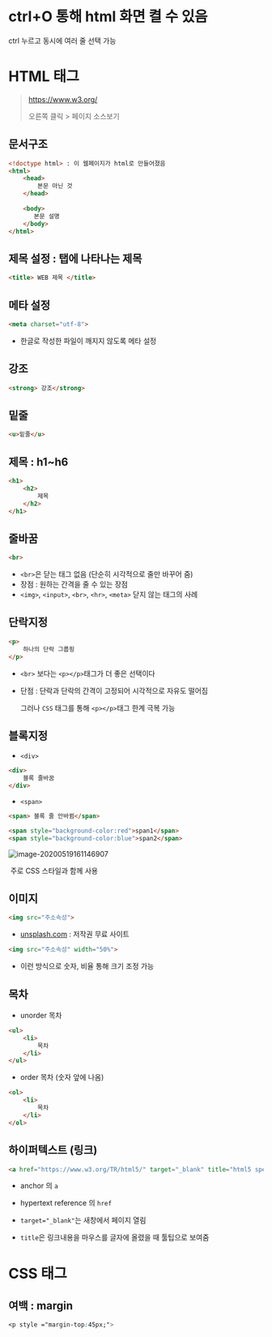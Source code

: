 # ctrl+O 통해 html 화면 켤 수 있음

ctrl 누르고 동시에 여러 줄 선택 가능



# HTML 태그

> https://www.w3.org/
>
> 오른쪽 클릭 > 페이지 소스보기



## 문서구조

```html
<!doctype html> : 이 웹페이지가 html로 만들어졌음
<html>
    <head>
        본문 아닌 것
    </head>
    
    <body>
       본문 설명
    </body>
</html>
```



## 제목 설정 : 탭에 나타나는 제목

```html
<title> WEB 제목 </title>
```



## 메타 설정

```html
<meta charset="utf-8">
```

* 한글로 작성한 파일이 깨지지 않도록 메타 설정



## 강조

```html
<strong> 강조</strong>
```



## 밑줄

```html
<u>밑줄</u>
```



## 제목 : h1~h6

```html
<h1>
    <h2>
        제목
    </h2>
</h1>
```



## 줄바꿈

```html
<br>
```

* `<br>`은 닫는 태그 없음 (단순히 시각적으로 줄만 바꾸어 줌)
* 장점 : 원하는 간격을 줄 수 있는 장점
* `<img>`, `<input>`, `<br>`, `<hr>`, `<meta>` 닫지 않는 태그의 사례



## 단락지정

```html
<p>
    하나의 단락 그룹핑
</p>
```

* `<br>` 보다는 `<p></p>`태그가 더 좋은 선택이다

* 단점 : 단락과 단락의 간격이 고정되어 시각적으로 자유도 떨어짐

  그러나 `CSS` 태그를 통해 `<p></p>`태그 한계 극복 가능



## 블록지정

* `<div>`

```html
<div>
    블록 줄바꿈
</div>
```



* `<span>`

```html
<span> 블록 줄 안바뀜</span>
```

```html
<span style="background-color:red">span1</span>
<span style="background-color:blue">span2</span>
```

![image-20200519161146907](C:\Users\HPE\AppData\Roaming\Typora\typora-user-images\image-20200519161146907.png)

​	주로 CSS 스타일과 함께 사용



## 이미지

```html
<img src="주소속성">
```

* [unsplash.com](http://unsplash.com/) : 저작권 무료 사이트

```html
<img src="주소속성" width="50%">
```

* 이런 방식으로 숫자, 비율 통해 크기 조정 가능



## 목차

* unorder 목차

```html
<ul>
    <li>
        목차
    </li>
</ul>
```



* order 목차 (숫자 앞에 나옴)

```html
<ol>
    <li>
        목차
    </li>
</ol>
```



## 하이퍼텍스트 (링크)

```html
<a href="https://www.w3.org/TR/html5/" target="_blank" title="html5 specification">Hypertext Markup Language (HTML)</a>
```

* anchor 의 `a`
* hypertext reference 의 `href`

* `target="_blank"`는 새창에서 페이지 열림
* `title`은 링크내용을 마우스를 글자에 올렸을 때 툴팁으로 보여줌





# CSS 태그



## 여백 : margin

```css
<p style ="margin-top:45px;">
```











